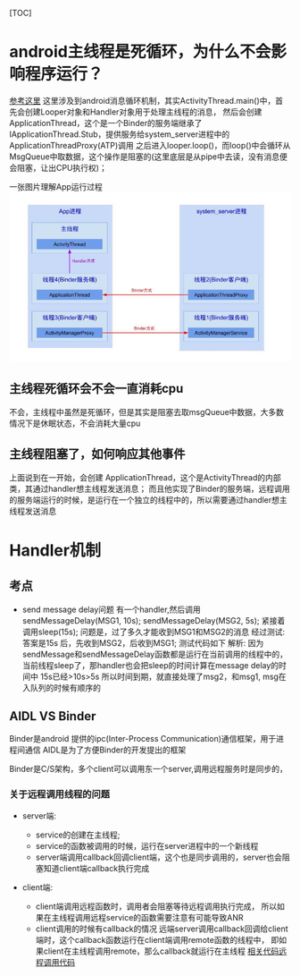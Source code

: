 [TOC]

# android主线程是死循环，为什么不会影响程序运行？
[参考这里](https://www.zhihu.com/question/34652589?spm=a2c4e.10696291.0.0.2d9f19a4zaM5ya)
这里涉及到android消息循环机制，其实ActivityThread.main()中，首先会创建Looper对象和Handler对象用于处理主线程的消息，
然后会创建 ApplicationThread，这个是一个Binder的服务端继承了IApplicationThread.Stub，提供服务给system_server进程中的ApplicationThreadProxy(ATP)调用
之后进入looper.loop()，而loop()中会循环从MsgQueue中取数据，这个操作是阻塞的(这里底层是从pipe中去读，没有消息便会阻塞，让出CPU执行权)；

一张图片理解App运行过程
![App运行过程](images/android_app_runtime.jpg)


## 主线程死循环会不会一直消耗cpu
不会，主线程中虽然是死循环，但是其实是阻塞去取msgQueue中数据，大多数情况下是休眠状态，不会消耗大量cpu

## 主线程阻塞了，如何响应其他事件
上面说到在一开始，会创建 ApplicationThread，这个是ActivityThread的内部类，其通过handler想主线程发送消息；
而且他实现了Binder的服务端，远程调用的服务端运行的时候，是运行在一个独立的线程中的，所以需要通过handler想主线程发送消息


# Handler机制


## 考点
- send message delay问题
有一个handler,然后调用
sendMessageDelay(MSG1, 10s);
sendMessageDelay(MSG2, 5s);
紧接着调用sleep(15s);
问题是，过了多久才能收到MSG1和MSG2的消息
经过测试: 答案是15s 后，先收到MSG2，后收到MSG1; 测试代码如下
解析: 因为sendMessage和sendMessageDelay函数都是运行在当前调用的线程中的，当前线程sleep了，那handler也会把sleep的时间计算在message delay的时间中
15s已经>10s>5s 所以时间到期，就直接处理了msg2，和msg1, msg在入队列的时候有顺序的




## AIDL VS Binder
Binder是android 提供的ipc(Inter-Process Communication)通信框架，用于进程间通信
AIDL是为了方便Binder的开发提出的框架

Binder是C/S架构，多个client可以调用东一个server,调用远程服务时是同步的，

### 关于远程调用线程的问题
- server端:
  - service的创建在主线程;
  - service的函数被调用的时候，运行在server进程中的一个新线程
  - server端调用callback回调client端，这个也是同步调用的，server也会阻塞知道client端callback执行完成

- client端:
  - client端调用远程函数时，调用者会阻塞等待远程调用执行完成，
  所以如果在主线程调用远程service的函数需要注意有可能导致ANR
  - client调用的时候有callback的情况
  远端server调用callback回调给client端时，这个callback函数运行在client端调用remote函数的线程中，
  即如果client在主线程调用remote，那么callback就运行在主线程
[相关代码远程调用代码](aidl/TestAIDLServer)


